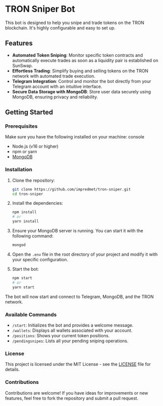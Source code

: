# TRON Sniper Bot

This bot is designed to help you snipe and trade tokens on the TRON blockchain. It's highly configurable and easy to set up.

## Features

- **Automated Token Sniping**: Monitor specific token contracts and automatically execute trades as soon as a liquidity pair is established on SunSwap.
- **Effortless Trading**: Simplify buying and selling tokens on the TRON network with automated trade execution.
- **Telegram Integration**: Control and monitor the bot directly from your Telegram account with an intuitive interface.
- **Secure Data Storage with MongoDB**: Store user data securely using MongoDB, ensuring privacy and reliability.

## Getting Started

### Prerequisites

Make sure you have the following installed on your machine:
console
- Node.js (v16 or higher)
- npm or yarn
- [MongoDB](https://www.mongodb.com/docs/manual/administration/install-community/)

### Installation

1. Clone the repository:

   ```bash
   git clone https://github.com/impredmet/tron-sniper.git
   cd tron-sniper
   ```

2. Install the dependencies:

   ```bash
   npm install
   # or
   yarn install
   ```

3. Ensure your MongoDB server is running. You can start it with the following command:

   ```bash
   mongod
   ```

4. Open the `.env` file in the root directory of your project and modify it with your specific configuration.

5. Start the bot:

   ```bash
   npm start
   # or
   yarn start
   ```

The bot will now start and connect to Telegram, MongoDB, and the TRON network.

### Available Commands

- `/start`: Initializes the bot and provides a welcome message.
- `/wallets`: Displays all wallets associated with your account.
- `/positions`: Shows your current token positions.
- `/pendingsnipes`: Lists all your pending sniping operations.

### License

This project is licensed under the MIT License - see the [LICENSE](LICENSE) file for details.

### Contributions

Contributions are welcome! If you have ideas for improvements or new features, feel free to fork the repository and submit a pull request.

